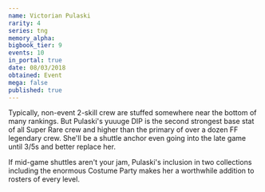 ```yaml
---
name: Victorian Pulaski
rarity: 4
series: tng
memory_alpha:
bigbook_tier: 9
events: 10
in_portal: true
date: 08/03/2018
obtained: Event
mega: false
published: true
---
```


Typically, non-event 2-skill crew are stuffed somewhere near the bottom of many rankings. But Pulaski's yuuuge DIP is the second strongest base stat of all Super Rare crew and higher than the primary of over a dozen FF legendary crew. She'll be a shuttle anchor even going into the late game until 3/5s and better replace her.

If mid-game shuttles aren't your jam, Pulaski's inclusion in two collections including the enormous Costume Party makes her a worthwhile addition to rosters of every level.

